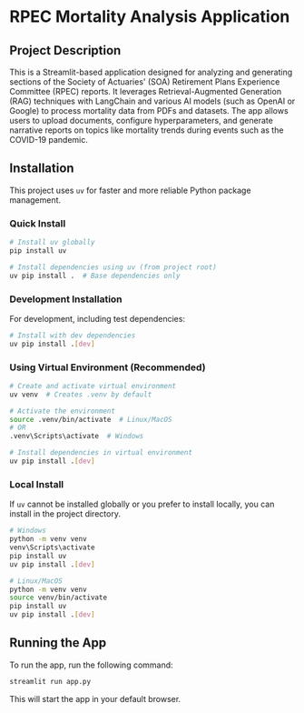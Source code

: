 # RPEC Mortality Analysis Application

## Project Description

This is a Streamlit-based application designed for analyzing and generating sections of the Society of Actuaries' (SOA) Retirement Plans Experience Committee (RPEC) reports. It leverages Retrieval-Augmented Generation (RAG) techniques with LangChain and various AI models (such as OpenAI or Google) to process mortality data from PDFs and datasets. The app allows users to upload documents, configure hyperparameters, and generate narrative reports on topics like mortality trends during events such as the COVID-19 pandemic.

## Installation

This project uses `uv` for faster and more reliable Python package management.

### Quick Install

```bash
# Install uv globally
pip install uv

# Install dependencies using uv (from project root)
uv pip install .  # Base dependencies only
```

### Development Installation

For development, including test dependencies:

```bash
# Install with dev dependencies
uv pip install .[dev]
```

### Using Virtual Environment (Recommended)

```bash
# Create and activate virtual environment
uv venv  # Creates .venv by default

# Activate the environment
source .venv/bin/activate  # Linux/MacOS
# OR
.venv\Scripts\activate  # Windows

# Install dependencies in virtual environment
uv pip install .[dev]
```

### Local Install

If `uv` cannot be installed globally or you prefer to install locally, you can install in the project directory.

```bash
# Windows
python -m venv venv
venv\Scripts\activate
pip install uv
uv pip install .[dev]
```

```bash
# Linux/MacOS
python -m venv venv
source venv/bin/activate
pip install uv
uv pip install .[dev]
```

## Running the App

To run the app, run the following command:

```bash
streamlit run app.py
```

This will start the app in your default browser.
